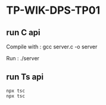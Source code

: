 # TP-WIK-DPS-TP01

## run C api

Compile with : gcc server.c -o server

Run : ./server

## run Ts api

```
npx tsc
npx tsc
```


